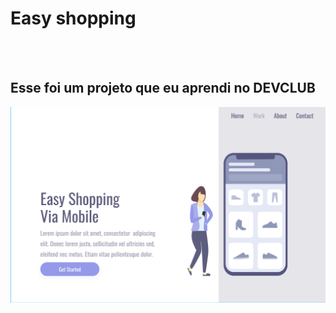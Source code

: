 <h1>Easy shopping</h1>
<br>
<br>
<h2>Esse foi um projeto que eu aprendi no DEVCLUB</h2>
<img src="https://github.com/Cauriovieiradacunha40/Easy-shopping/blob/main/Assets/desktop%20(2).png?raw=true">

